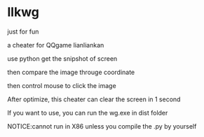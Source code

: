 llkwg
=====

just for fun

a cheater for QQgame lianliankan

use python get the snipshot of screen 

then compare the image througe coordinate

then control mouse to click the image

After optimize, this cheater can clear the screen in 1 second

If you want to use, you can run the wg.exe in dist folder

NOTICE:cannot run in X86 unless you compile the .py by yourself
